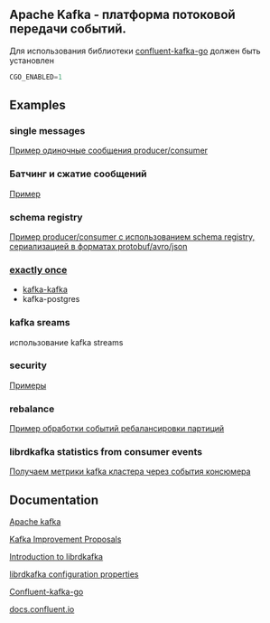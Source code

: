 ## Apache Kafka - платформа потоковой передачи событий.
Для использования библиотеки [confluent-kafka-go](https://github.com/confluentinc/confluent-kafka-go) должен быть установлен
```go
CGO_ENABLED=1
```

## Examples

### single messages
[Пример одиночные сообщения producer/consumer](https://github.com/arslanovdi/kafka_examples/tree/master/single-message)

### Батчинг и сжатие сообщений
[Пример](https://github.com/arslanovdi/kafka_examples/tree/master/batch_messages)

### schema registry
[Пример producer/consumer с использованием schema registry, сериализацией в форматах protobuf/avro/json](https://github.com/arslanovdi/kafka_examples/tree/master/schema-registry)

### [exactly once](https://github.com/arslanovdi/kafka_examples/tree/master/exactly-once)
- [kafka-kafka](https://github.com/arslanovdi/kafka_examples/tree/master/exactly-once/kafka-kafka)
- kafka-postgres

### kafka sreams
использование kafka streams

### security
[Примеры](https://github.com/arslanovdi/kafka_examples/tree/master/security)

### rebalance
[Пример обработки событий ребалансировки партиций](https://github.com/arslanovdi/kafka_examples/tree/master/rebalance)

### librdkafka statistics from consumer events
[Получаем метрики kafka кластера через события консюмера](https://github.com/arslanovdi/kafka_examples/tree/master/stats)

## Documentation
[Apache kafka](https://kafka.apache.org/documentation/)

[Kafka Improvement Proposals](https://cwiki.apache.org/confluence/display/KAFKA/Kafka+Improvement+Proposals)

[Introduction to librdkafka](https://github.com/confluentinc/librdkafka/blob/master/INTRODUCTION.md)

[librdkafka configuration properties](https://github.com/confluentinc/librdkafka/blob/master/CONFIGURATION.md)

[Confluent-kafka-go](https://github.com/confluentinc/confluent-kafka-go)

[docs.confluent.io](https://docs.confluent.io/platform/current/clients/confluent-kafka-go/index.html)